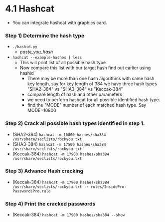 # 4.1 Hashcat

* You can integrate hashcat with graphics card.

### Step 1\) Determine the hash type

* `./hashid.py`
  * _paste\_you\_hash_
* `hashcat --example-hashes | less`
  * This will print list of all possible hash type
  * Now compare this list with our target hash find out earlier using hashid
    * There may be more than one hash algorithms with same hash key length, say for key length of 384 we have three hash types "SHA2-384" vs "SHA3-384" vs "Keccak-384"
    * compare length of hash and other parameters
    * we need to perform hashcat for all possible identified hash type.
    * find the "MODE" number of each matched hash type. Say MODE=10800

### Step 2\) Crack all possible hash types identified in step 1.

* \(SHA2-384\) `hashcat -m 10800 hashes/sha384 /usr/share/seclists/rockyou.txt`
* \(SHA3-384\) `hashcat -m 17500 hashes/sha384 /usr/share/seclists/rockyou.txt`
* \(Keccak-384\) `hashcat -m 17900 hashes/sha384 /usr/share/seclists/rockyou.txt`

### Step 3\) Advance Hash cracking

* \(Keccak-384\) `hashcat -m 17900 hashes/sha384 /usr/share/seclists/rockyou.txt -r rules/InsidePro-PasswordsPro.rule`

### Step 4\) Print the cracked passwords

* \(Keccak-384\) `hashcat -m 17900 hashes/sha384 --show`

